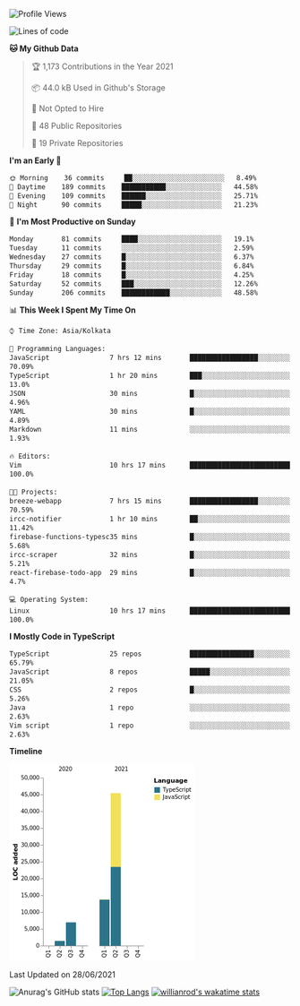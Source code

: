<!--START_SECTION:waka-->
![Profile Views](http://img.shields.io/badge/Profile%20Views-0-blue)

![Lines of code](https://img.shields.io/badge/From%20Hello%20World%20I%27ve%20Written-67523%20lines%20of%20code-blue)

**🐱 My Github Data** 

> 🏆 1,173 Contributions in the Year 2021
 > 
> 📦 44.0 kB Used in Github's Storage 
 > 
> 🚫 Not Opted to Hire
 > 
> 📜 48 Public Repositories 
 > 
> 🔑 19 Private Repositories  
 > 
**I'm an Early 🐤** 

```text
🌞 Morning    36 commits     ██░░░░░░░░░░░░░░░░░░░░░░░   8.49% 
🌆 Daytime    189 commits    ███████████░░░░░░░░░░░░░░   44.58% 
🌃 Evening    109 commits    ██████░░░░░░░░░░░░░░░░░░░   25.71% 
🌙 Night      90 commits     █████░░░░░░░░░░░░░░░░░░░░   21.23%

```
📅 **I'm Most Productive on Sunday** 

```text
Monday       81 commits     ████░░░░░░░░░░░░░░░░░░░░░   19.1% 
Tuesday      11 commits     ░░░░░░░░░░░░░░░░░░░░░░░░░   2.59% 
Wednesday    27 commits     █░░░░░░░░░░░░░░░░░░░░░░░░   6.37% 
Thursday     29 commits     █░░░░░░░░░░░░░░░░░░░░░░░░   6.84% 
Friday       18 commits     █░░░░░░░░░░░░░░░░░░░░░░░░   4.25% 
Saturday     52 commits     ███░░░░░░░░░░░░░░░░░░░░░░   12.26% 
Sunday       206 commits    ████████████░░░░░░░░░░░░░   48.58%

```


📊 **This Week I Spent My Time On** 

```text
⌚︎ Time Zone: Asia/Kolkata

💬 Programming Languages: 
JavaScript               7 hrs 12 mins       █████████████████░░░░░░░░   70.09% 
TypeScript               1 hr 20 mins        ███░░░░░░░░░░░░░░░░░░░░░░   13.0% 
JSON                     30 mins             █░░░░░░░░░░░░░░░░░░░░░░░░   4.96% 
YAML                     30 mins             █░░░░░░░░░░░░░░░░░░░░░░░░   4.89% 
Markdown                 11 mins             ░░░░░░░░░░░░░░░░░░░░░░░░░   1.93%

🔥 Editors: 
Vim                      10 hrs 17 mins      █████████████████████████   100.0%

🐱‍💻 Projects: 
breeze-webapp            7 hrs 15 mins       █████████████████░░░░░░░░   70.59% 
ircc-notifier            1 hr 10 mins        ██░░░░░░░░░░░░░░░░░░░░░░░   11.42% 
firebase-functions-typesc35 mins             █░░░░░░░░░░░░░░░░░░░░░░░░   5.68% 
ircc-scraper             32 mins             █░░░░░░░░░░░░░░░░░░░░░░░░   5.21% 
react-firebase-todo-app  29 mins             █░░░░░░░░░░░░░░░░░░░░░░░░   4.7%

💻 Operating System: 
Linux                    10 hrs 17 mins      █████████████████████████   100.0%

```

**I Mostly Code in TypeScript** 

```text
TypeScript               25 repos            ████████████████░░░░░░░░░   65.79% 
JavaScript               8 repos             █████░░░░░░░░░░░░░░░░░░░░   21.05% 
CSS                      2 repos             █░░░░░░░░░░░░░░░░░░░░░░░░   5.26% 
Java                     1 repo              ░░░░░░░░░░░░░░░░░░░░░░░░░   2.63% 
Vim script               1 repo              ░░░░░░░░░░░░░░░░░░░░░░░░░   2.63%

```


**Timeline**

![Chart not found](https://raw.githubusercontent.com/wise-introvert/wise-introvert/master/charts/bar_graph.png) 


 Last Updated on 28/06/2021
<!--END_SECTION:waka-->
![Anurag's GitHub stats](https://github-readme-stats.vercel.app/api?username=wise-introvert&count_private=true&show_icons=true)
[![Top Langs](https://github-readme-stats.vercel.app/api/top-langs/?username=wise-introvert&langs_count=10)](https://github.com/anuraghazra/github-readme-stats)
[![willianrod's wakatime stats](https://github-readme-stats.vercel.app/api/wakatime?username=wiseintrovert)](https://github.com/anuraghazra/github-readme-stats)
